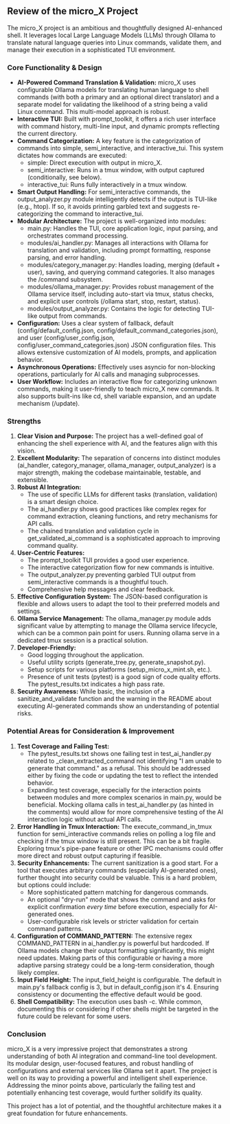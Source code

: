 ## **Review of the micro\_X Project**

The micro\_X project is an ambitious and thoughtfully designed AI-enhanced shell. It leverages local Large Language Models (LLMs) through Ollama to translate natural language queries into Linux commands, validate them, and manage their execution in a sophisticated TUI environment.

### **Core Functionality & Design**

* **AI-Powered Command Translation & Validation:** micro\_X uses configurable Ollama models for translating human language to shell commands (with both a primary and an optional direct translator) and a separate model for validating the likelihood of a string being a valid Linux command. This multi-model approach is robust.  
* **Interactive TUI:** Built with prompt\_toolkit, it offers a rich user interface with command history, multi-line input, and dynamic prompts reflecting the current directory.  
* **Command Categorization:** A key feature is the categorization of commands into simple, semi\_interactive, and interactive\_tui. This system dictates how commands are executed:  
  * simple: Direct execution with output in micro\_X.  
  * semi\_interactive: Runs in a tmux window, with output captured (conditionally, see below).  
  * interactive\_tui: Runs fully interactively in a tmux window.  
* **Smart Output Handling:** For semi\_interactive commands, the output\_analyzer.py module intelligently detects if the output is TUI-like (e.g., htop). If so, it avoids printing garbled text and suggests re-categorizing the command to interactive\_tui.  
* **Modular Architecture:** The project is well-organized into modules:  
  * main.py: Handles the TUI, core application logic, input parsing, and orchestrates command processing.  
  * modules/ai\_handler.py: Manages all interactions with Ollama for translation and validation, including prompt formatting, response parsing, and error handling.  
  * modules/category\_manager.py: Handles loading, merging (default \+ user), saving, and querying command categories. It also manages the /command subsystem.  
  * modules/ollama\_manager.py: Provides robust management of the Ollama service itself, including auto-start via tmux, status checks, and explicit user controls (/ollama start, stop, restart, status).  
  * modules/output\_analyzer.py: Contains the logic for detecting TUI-like output from commands.  
* **Configuration:** Uses a clear system of fallback, default (config/default\_config.json, config/default\_command\_categories.json), and user (config/user\_config.json, config/user\_command\_categories.json) JSON configuration files. This allows extensive customization of AI models, prompts, and application behavior.  
* **Asynchronous Operations:** Effectively uses asyncio for non-blocking operations, particularly for AI calls and managing subprocesses.  
* **User Workflow:** Includes an interactive flow for categorizing unknown commands, making it user-friendly to teach micro\_X new commands. It also supports built-ins like cd, shell variable expansion, and an update mechanism (/update).

### **Strengths**

1. **Clear Vision and Purpose:** The project has a well-defined goal of enhancing the shell experience with AI, and the features align with this vision.  
2. **Excellent Modularity:** The separation of concerns into distinct modules (ai\_handler, category\_manager, ollama\_manager, output\_analyzer) is a major strength, making the codebase maintainable, testable, and extensible.  
3. **Robust AI Integration:**  
   * The use of specific LLMs for different tasks (translation, validation) is a smart design choice.  
   * The ai\_handler.py shows good practices like complex regex for command extraction, cleaning functions, and retry mechanisms for API calls.  
   * The chained translation and validation cycle in get\_validated\_ai\_command is a sophisticated approach to improving command quality.  
4. **User-Centric Features:**  
   * The prompt\_toolkit TUI provides a good user experience.  
   * The interactive categorization flow for new commands is intuitive.  
   * The output\_analyzer.py preventing garbled TUI output from semi\_interactive commands is a thoughtful touch.  
   * Comprehensive help messages and clear feedback.  
5. **Effective Configuration System:** The JSON-based configuration is flexible and allows users to adapt the tool to their preferred models and settings.  
6. **Ollama Service Management:** The ollama\_manager.py module adds significant value by attempting to manage the Ollama service lifecycle, which can be a common pain point for users. Running ollama serve in a dedicated tmux session is a practical solution.  
7. **Developer-Friendly:**  
   * Good logging throughout the application.  
   * Useful utility scripts (generate\_tree.py, generate\_snapshot.py).  
   * Setup scripts for various platforms (setup\_micro\_x\_mint.sh, etc.).  
   * Presence of unit tests (pytest) is a good sign of code quality efforts. The pytest\_results.txt indicates a high pass rate.  
8. **Security Awareness:** While basic, the inclusion of a sanitize\_and\_validate function and the warning in the README about executing AI-generated commands show an understanding of potential risks.

### **Potential Areas for Consideration & Improvement**

1. **Test Coverage and Failing Test:**  
   * The pytest\_results.txt shows one failing test in test\_ai\_handler.py related to \_clean\_extracted\_command not identifying "I am unable to generate that command." as a refusal. This should be addressed either by fixing the code or updating the test to reflect the intended behavior.  
   * Expanding test coverage, especially for the interaction points between modules and more complex scenarios in main.py, would be beneficial. Mocking ollama calls in test\_ai\_handler.py (as hinted in the comments) would allow for more comprehensive testing of the AI interaction logic without actual API calls.  
2. **Error Handling in Tmux Interaction:** The execute\_command\_in\_tmux function for semi\_interactive commands relies on polling a log file and checking if the tmux window is still present. This can be a bit fragile. Exploring tmux's pipe-pane feature or other IPC mechanisms could offer more direct and robust output capturing if feasible.  
3. **Security Enhancements:** The current sanitization is a good start. For a tool that executes arbitrary commands (especially AI-generated ones), further thought into security could be valuable. This is a hard problem, but options could include:  
   * More sophisticated pattern matching for dangerous commands.  
   * An optional "dry-run" mode that shows the command and asks for explicit confirmation *every time* before execution, especially for AI-generated ones.  
   * User-configurable risk levels or stricter validation for certain command patterns.  
4. **Configuration of COMMAND\_PATTERN:** The extensive regex COMMAND\_PATTERN in ai\_handler.py is powerful but hardcoded. If Ollama models change their output formatting significantly, this might need updates. Making parts of this configurable or having a more adaptive parsing strategy could be a long-term consideration, though likely complex.  
5. **Input Field Height:** The input\_field\_height is configurable. The default in main.py's fallback config is 3, but in default\_config.json it's 4\. Ensuring consistency or documenting the effective default would be good.  
6. **Shell Compatibility:** The execution uses bash \-c. While common, documenting this or considering if other shells might be targeted in the future could be relevant for some users.

### **Conclusion**

micro\_X is a very impressive project that demonstrates a strong understanding of both AI integration and command-line tool development. Its modular design, user-focused features, and robust handling of configurations and external services like Ollama set it apart. The project is well on its way to providing a powerful and intelligent shell experience. Addressing the minor points above, particularly the failing test and potentially enhancing test coverage, would further solidify its quality.

This project has a lot of potential, and the thoughtful architecture makes it a great foundation for future enhancements.